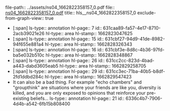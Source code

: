 file-path:: ../assets/ns04_1662822358157_0.pdf
file:: [ns04_1662822358157_0.pdf](../assets/ns04_1662822358157_0.pdf)
title:: hls__ns04_1662822358157_0
exclude-from-graph-view:: true

- [:span]
  ls-type:: annotation
  hl-page:: 7
  id:: 631caa89-fa57-4e17-8710-2acb39021e26
  hl-type:: area
  hl-stamp:: 1662823047625
- [:span]
  ls-type:: annotation
  hl-page:: 15
  id:: 631cbf27-94d9-41de-8982-94f655e881a4
  hl-type:: area
  hl-stamp:: 1662828326343
- [:span]
  ls-type:: annotation
  hl-page:: 16
  id:: 631cbf3e-8d8c-4b36-97fd-ba5e032b510c
  hl-type:: area
  hl-stamp:: 1662828348867
- [:span]
  ls-type:: annotation
  hl-page:: 26
  id:: 631cc2cc-823d-4bad-a443-dabd3605eab5
  hl-type:: area
  hl-stamp:: 1662829258705
- [:span]
  ls-type:: annotation
  hl-page:: 29
  id:: 631cc3ec-71ba-40b5-b8df-2fd1ddbd284c
  hl-type:: area
  hl-stamp:: 1662829547423
- It can also be a bad thing. For example "echo chambers" and "groupthink" are situations where your friends are like you, diversity is killed, and you are only exposed to opinions that reinforce your pre-existing beliefs...
  ls-type:: annotation
  hl-page:: 21
  id:: 6336c4b7-7906-4d4b-a542-6fb15b808400

